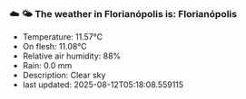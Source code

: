 ### ☁️ 🌤️  The weather in Florianópolis is: Florianópolis

- Temperature: 11.57°C
- On flesh: 11.08°C
- Relative air humidity: 88%
- Rain: 0.0 mm
- Description: Clear sky
- last updated: 2025-08-12T05:18:08.559115

